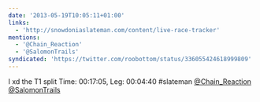 ```yaml
---
date: '2013-05-19T10:05:11+01:00'
links:
  - 'http://snowdoniaslateman.com/content/live-race-tracker'
mentions:
  - '@Chain_Reaction'
  - '@SalomonTrails'
syndicated: 'https://twitter.com/roobottom/status/336055424618999809'
---
```

I xd the T1 split Time: 00:17:05, Leg: 00:04:40  #slateman [@Chain_Reaction](https://twitter.com/@Chain_Reaction) [@SalomonTrails](https://twitter.com/@SalomonTrails)
